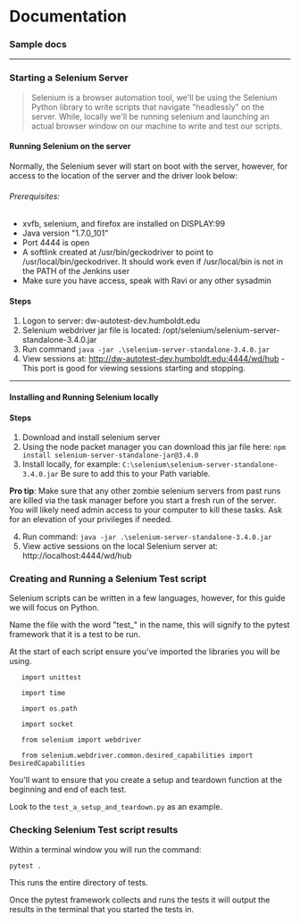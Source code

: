 # Documentation
### Sample docs
---
### Starting a Selenium Server
>Selenium is a browser automation tool, we'll be using the Selenium Python library to write scripts that navigate "headlessly" on the server. While, locally we'll be running selenium and launching an actual browser window on our machine to write and test our scripts.

#### Running Selenium on the server
Normally, the Selenium sever will start on boot with the server, however, for access to the location of the server and the driver look below:

###### Prerequisites:

* xvfb, selenium, and firefox are installed on DISPLAY:99
* Java version "1.7.0_101"
* Port 4444 is open
* A softlink created at /usr/bin/geckodriver to point to /usr/local/bin/geckodriver. It should work even if /usr/local/bin is not in the PATH of the Jenkins user
* Make sure you have access, speak with Ravi or any other sysadmin

#### Steps
1. Logon to server:     dw-autotest-dev.humboldt.edu
2. Selenium webdriver jar file is located: /opt/selenium/selenium-server-standalone-3.4.0.jar
3. Run command    ```java -jar .\selenium-server-standalone-3.4.0.jar```
4. View sessions at: http://dw-autotest-dev.humboldt.edu:4444/wd/hub - This port is good for viewing sessions starting and stopping.
---

#### Installing and Running Selenium locally

#### Steps
1. Download and install selenium server  
2. Using the node packet manager you can download this jar file here:   ```npm install selenium-server-standalone-jar@3.4.0```
3. Install locally, for example:    ```C:\selenium\selenium-server-standalone-3.4.0.jar```
   Be sure to add this to your Path variable.

**Pro tip**: Make sure that any other zombie selenium servers from past runs are killed via the task manager before you start a fresh run of the server. You will likely need admin access to your computer to kill these tasks. Ask for an elevation of your privileges if needed.

4. Run command:    ```java -jar .\selenium-server-standalone-3.4.0.jar```
5. View active sessions on the local Selenium server at:   http://localhost:4444/wd/hub

### Creating and Running a Selenium Test script
Selenium scripts can be written in a few languages, however, for this guide we will focus on Python.

Name the file with the word "test_" in the name, this will signify to the pytest framework that it is a test to be run.

At the start of each script ensure you've imported the libraries you will be using.

       import unittest

       import time

       import os.path

       import socket

       from selenium import webdriver

       from selenium.webdriver.common.desired_capabilities import DesiredCapabilities

You'll want to ensure that you create a setup and teardown function at the beginning and end of each test.

Look to the ```test_a_setup_and_teardown.py``` as an example.



### Checking Selenium Test script results

Within a terminal window you will run the command:

 ```pytest .```

 This runs the entire directory of tests.

 Once the pytest framework collects and runs the tests it will output the results in the terminal that you started the tests in.
